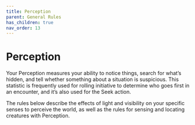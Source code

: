 ```yaml
---
title: Perception
parent: General Rules
has_children: true
nav_order: 13
---
```


# Perception
Your Perception measures your ability to notice things, search for what’s hidden, and tell whether something about a situation is suspicious. This statistic is frequently used for rolling initiative to determine who goes first in an encounter, and it’s also used for the Seek action.

The rules below describe the effects of light and visibility on your specific senses to perceive the world, as well as the rules for sensing and locating creatures with Perception.
